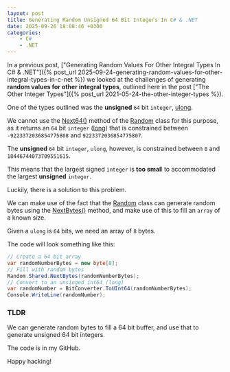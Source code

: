 ```yaml
---
layout: post
title: Generating Random Unsigned 64 Bit Integers In C# & .NET
date: 2025-09-26 18:08:46 +0300
categories:
    - C#
    - .NET
---
```


In a previous post, ["Generating Random Values For Other Integral Types In C# & .NET"]({% post_url 2025-09-24-generating-random-values-for-other-integral-types-in-c-net %}) we looked at the challenges of generating **random values for other integral types**, outlined here in the post ["The Other Integer Types"]({% post_url 2021-05-24-the-other-integer-types %}).

One of the types outlined was the **unsigned** `64` bit `integer`, [ulong](https://learn.microsoft.com/en-us/dotnet/api/system.int64).

We cannot use the [Next64()](https://learn.microsoft.com/en-us/dotnet/api/system.random.nextint64?view=net-9.0) method of the [Random](https://learn.microsoft.com/en-us/dotnet/api/system.random?view=net-9.0) class for this purpose, as it returns an `64` bit `integer` ([long](https://learn.microsoft.com/en-us/dotnet/api/system.uint64)) that is constrained between `-9223372036854775808` and `9223372036854775807`.

The **unsigned** `64` bit `integer`, `ulong`, however, is constrained between `0` and `18446744073709551615`.

This means that the largest signed `integer` is **too smal**l to accommodated the largest **unsigned** `integer`.

Luckily, there is a solution to this problem.

We can make use of the fact that the [Random](https://learn.microsoft.com/en-us/dotnet/api/system.random?view=net-9.0) class can generate random bytes using the [NextBytes()](https://learn.microsoft.com/en-us/dotnet/api/system.random.nextbytes?view=net-9.0) method, and make use of this to fill an `array` of a known size.

Given a `ulong` is `64` bits, we need an array of `8` bytes.

The code will look something like this:

```c#
// Create a 64 bit array
var randomNumberBytes = new byte[8];
// Fill with random bytes
Random.Shared.NextBytes(randomNumberBytes);
// Convert to an unsinged int64 (long)
var randomNumber = BitConverter.ToUInt64(randomNumberBytes);
Console.WriteLine(randomNumber);
```

### TLDR

We can generate random bytes to fill a 64 bit buffer, and use that to generate unsigned 64 bit integers.

The code is in my GitHub.

Happy hacking!
